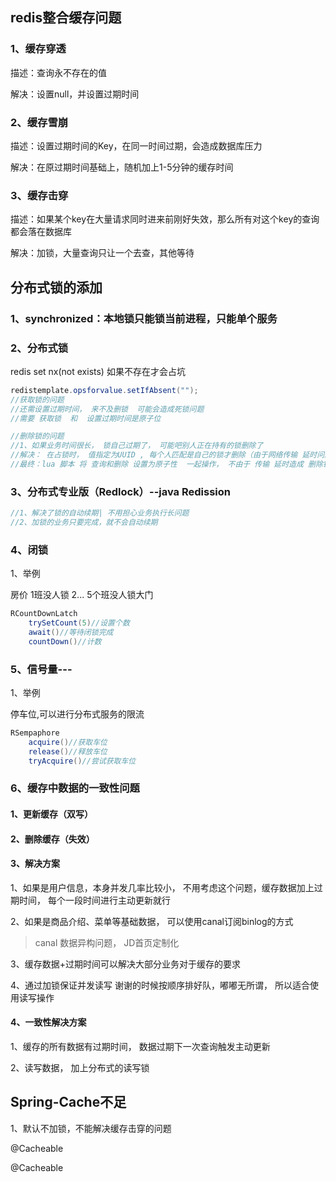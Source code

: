 ## redis整合缓存问题

### 1、缓存穿透

描述：查询永不存在的值

解决：设置null，并设置过期时间

### 2、缓存雪崩

描述：设置过期时间的Key，在同一时间过期，会造成数据库压力

解决：在原过期时间基础上，随机加上1-5分钟的缓存时间

### 3、缓存击穿

描述：如果某个key在大量请求同时进来前刚好失效，那么所有对这个key的查询都会落在数据库

解决：加锁，大量查询只让一个去查，其他等待

## 分布式锁的添加

### 1、synchronized：本地锁只能锁当前进程，只能单个服务

### 2、分布式锁

redis set nx(not exists)  如果不存在才会占坑

```java
redistemplate.opsforvalue.setIfAbsent("");
//获取锁的问题
//还需设置过期时间， 来不及删锁  可能会造成死锁问题
//需要 获取锁  和  设置过期时间是原子位

//删除锁的问题
//1、如果业务时间很长， 锁自己过期了， 可能吧别人正在持有的锁删除了
//解决： 在占锁时， 值指定为UUID , 每个人匹配是自己的锁才删除（由于网络传输 延时问题， 导致 删除问题）
//最终：lua 脚本 将 查询和删除 设置为原子性  一起操作， 不由于 传输 延时造成 删除错误的问题
```

### 3、分布式专业版（Redlock）--java Redission

```java
//1、解决了锁的自动续期| 不用担心业务执行长问题
//2、加锁的业务只要完成，就不会自动续期
```

### 4、闭锁

1、举例

房价 1班没人锁   2...  5个班没人锁大门

```java
RCountDownLatch
    trySetCount(5)//设置个数
    await()//等待闭锁完成
    countDown()//计数
```

### 5、信号量---

1、举例

停车位,可以进行分布式服务的限流

```java
RSempaphore
    acquire()//获取车位
    release()//释放车位
    tryAcquire()//尝试获取车位
```

### 6、缓存中数据的一致性问题

#### 1、更新缓存（双写）

#### 2、删除缓存（失效）

#### 3、解决方案

1、如果是用户信息，本身并发几率比较小， 不用考虑这个问题，缓存数据加上过期时间， 每个一段时间进行主动更新就行

2、如果是商品介绍、菜单等基础数据， 可以使用canal订阅binlog的方式

> canal 数据异构问题， JD首页定制化

3、缓存数据+过期时间可以解决大部分业务对于缓存的要求

4、通过加锁保证并发读写 谢谢的时候按顺序排好队，嘟嘟无所谓， 所以适合使用读写操作

#### 4、一致性解决方案

1、缓存的所有数据有过期时间， 数据过期下一次查询触发主动更新

2、读写数据， 加上分布式的读写锁



## Spring-Cache不足

1、默认不加锁，不能解决缓存击穿的问题

@Cacheable

@Cacheable

